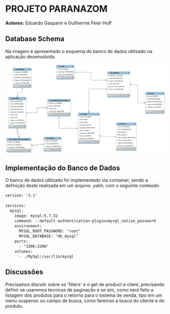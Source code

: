 # PROJETO PARANAZOM

**Autores:** Eduardo Gasparin e Guilherme Feier Huff

## Database Schema

Na imagem é apresentado o esquema do banco de dados utilizado na aplicação desenvolvida

![MER](database_schema/MER.png)

## Implementação do Banco de Dados

O banco de dados utilizado foi implementado via container, sendo a definição deste realizada em um arquivo .yalm, com o seguinte conteúdo

```
version: '3.1'

services:
  mysql:
	image: mysql:5.7.32
	command: --default-authentication-plugin=mysql_native_password
	environment:
	  MYSQL_ROOT_PASSWORD: "root"
	  MYSQL_DATABASE: "db_mysql"
	ports:
	  - "3306:3306"
	volumes:
	  - ./MySql:/var/lib/mysql
```
## Discussões

Precisamos discutir sobre os 'filters' e o get de product e client, precisando definir se usaremos tecnicas de paginação e se sim, como será feito a listagem dos produtos para o retorno para o sistema de venda, tipo em um menu suspenso ou campo de busca, como faremso a busca do cliente e do produto.
